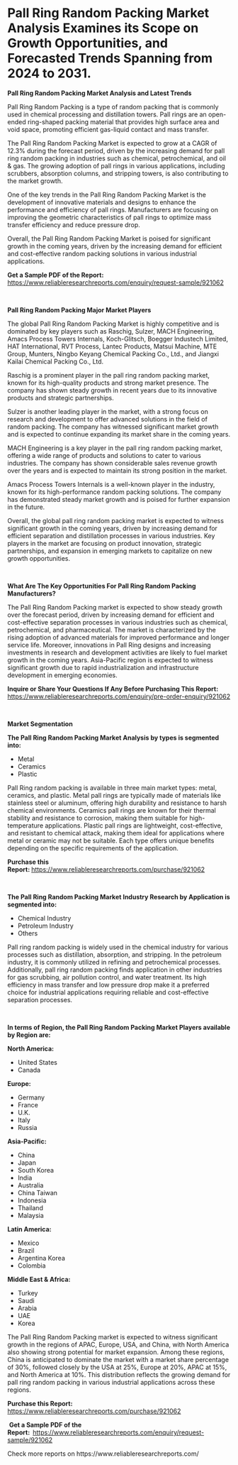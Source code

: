<p><h1>Pall Ring Random Packing Market Analysis Examines its Scope on Growth Opportunities, and Forecasted Trends Spanning from 2024 to 2031.</h1></p><p><strong>Pall Ring Random Packing Market Analysis and Latest Trends</strong></p>
<p><p>Pall Ring Random Packing is a type of random packing that is commonly used in chemical processing and distillation towers. Pall rings are an open-ended ring-shaped packing material that provides high surface area and void space, promoting efficient gas-liquid contact and mass transfer.</p><p>The Pall Ring Random Packing Market is expected to grow at a CAGR of 12.3% during the forecast period, driven by the increasing demand for pall ring random packing in industries such as chemical, petrochemical, and oil & gas. The growing adoption of pall rings in various applications, including scrubbers, absorption columns, and stripping towers, is also contributing to the market growth.</p><p>One of the key trends in the Pall Ring Random Packing Market is the development of innovative materials and designs to enhance the performance and efficiency of pall rings. Manufacturers are focusing on improving the geometric characteristics of pall rings to optimize mass transfer efficiency and reduce pressure drop.</p><p>Overall, the Pall Ring Random Packing Market is poised for significant growth in the coming years, driven by the increasing demand for efficient and cost-effective random packing solutions in various industrial applications.</p></p>
<p><strong>Get a Sample PDF of the Report:&nbsp;</strong> <a href="https://www.reliableresearchreports.com/enquiry/request-sample/921062">https://www.reliableresearchreports.com/enquiry/request-sample/921062</a></p>
<p>&nbsp;</p>
<p><strong>Pall Ring Random Packing Major Market Players</strong></p>
<p><p>The global Pall Ring Random Packing Market is highly competitive and is dominated by key players such as Raschig, Sulzer, MACH Engineering, Amacs Process Towers Internals, Koch-Glitsch, Boegger Industech Limited, HAT International, RVT Process, Lantec Products, Matsui Machine, MTE Group, Munters, Ningbo Keyang Chemical Packing Co., Ltd., and Jiangxi Kailai Chemical Packing Co., Ltd.</p><p>Raschig is a prominent player in the pall ring random packing market, known for its high-quality products and strong market presence. The company has shown steady growth in recent years due to its innovative products and strategic partnerships.</p><p>Sulzer is another leading player in the market, with a strong focus on research and development to offer advanced solutions in the field of random packing. The company has witnessed significant market growth and is expected to continue expanding its market share in the coming years.</p><p>MACH Engineering is a key player in the pall ring random packing market, offering a wide range of products and solutions to cater to various industries. The company has shown considerable sales revenue growth over the years and is expected to maintain its strong position in the market.</p><p>Amacs Process Towers Internals is a well-known player in the industry, known for its high-performance random packing solutions. The company has demonstrated steady market growth and is poised for further expansion in the future.</p><p>Overall, the global pall ring random packing market is expected to witness significant growth in the coming years, driven by increasing demand for efficient separation and distillation processes in various industries. Key players in the market are focusing on product innovation, strategic partnerships, and expansion in emerging markets to capitalize on new growth opportunities.</p></p>
<p>&nbsp;</p>
<p><strong>What Are The Key Opportunities For Pall Ring Random Packing Manufacturers?</strong></p>
<p><p>The Pall Ring Random Packing market is expected to show steady growth over the forecast period, driven by increasing demand for efficient and cost-effective separation processes in various industries such as chemical, petrochemical, and pharmaceutical. The market is characterized by the rising adoption of advanced materials for improved performance and longer service life. Moreover, innovations in Pall Ring designs and increasing investments in research and development activities are likely to fuel market growth in the coming years. Asia-Pacific region is expected to witness significant growth due to rapid industrialization and infrastructure development in emerging economies.</p></p>
<p><strong>Inquire or Share Your Questions If Any Before Purchasing This Report:</strong> <a href="https://www.reliableresearchreports.com/enquiry/pre-order-enquiry/921062">https://www.reliableresearchreports.com/enquiry/pre-order-enquiry/921062</a></p>
<p>&nbsp;</p>
<p><strong>Market Segmentation</strong></p>
<p><strong>The Pall Ring Random Packing Market Analysis by types is segmented into:</strong></p>
<p><ul><li>Metal</li><li>Ceramics</li><li>Plastic</li></ul></p>
<p><p>Pall Ring random packing is available in three main market types: metal, ceramics, and plastic. Metal pall rings are typically made of materials like stainless steel or aluminum, offering high durability and resistance to harsh chemical environments. Ceramics pall rings are known for their thermal stability and resistance to corrosion, making them suitable for high-temperature applications. Plastic pall rings are lightweight, cost-effective, and resistant to chemical attack, making them ideal for applications where metal or ceramic may not be suitable. Each type offers unique benefits depending on the specific requirements of the application.</p></p>
<p><strong>Purchase this Report:&nbsp;</strong><a href="https://www.reliableresearchreports.com/purchase/921062">https://www.reliableresearchreports.com/purchase/921062</a></p>
<p>&nbsp;</p>
<p><strong>The Pall Ring Random Packing Market Industry Research by Application is segmented into:</strong></p>
<p><ul><li>Chemical Industry</li><li>Petroleum Industry</li><li>Others</li></ul></p>
<p><p>Pall ring random packing is widely used in the chemical industry for various processes such as distillation, absorption, and stripping. In the petroleum industry, it is commonly utilized in refining and petrochemical processes. Additionally, pall ring random packing finds application in other industries for gas scrubbing, air pollution control, and water treatment. Its high efficiency in mass transfer and low pressure drop make it a preferred choice for industrial applications requiring reliable and cost-effective separation processes.</p></p>
<p>&nbsp;</p>
<p><strong>In terms of Region, the Pall Ring Random Packing Market Players available by Region are:</strong></p>
<p>
    <p> <strong> North America: </strong>
        <ul>
            <li>United States</li>
            <li>Canada</li>
        </ul>
        </p> 
    <p> <strong> Europe: </strong>
        <ul>
            <li>Germany</li>
            <li>France</li>
            <li>U.K.</li>
            <li>Italy</li>
            <li>Russia</li>
        </ul>
        </p> 
    <p> <strong> Asia-Pacific: </strong>
        <ul>
            <li>China</li>
            <li>Japan</li>
            <li>South Korea</li>
            <li>India</li>
            <li>Australia</li>
            <li>China Taiwan</li>
            <li>Indonesia</li>
            <li>Thailand</li>
            <li>Malaysia</li>
        </ul>
        </p> 
    <p> <strong> Latin America: </strong>
        <ul>
            <li>Mexico</li>
            <li>Brazil</li>
            <li>Argentina Korea</li>
            <li>Colombia</li>
        </ul>
        </p> 
    <p> <strong> Middle East & Africa: </strong>
        <ul>
            <li>Turkey</li>
            <li>Saudi</li>
            <li>Arabia</li>
            <li>UAE</li>
            <li>Korea</li>
        </ul>
    </p>
    </p>
<p><p>The Pall Ring Random Packing market is expected to witness significant growth in the regions of APAC, Europe, USA, and China, with North America also showing strong potential for market expansion. Among these regions, China is anticipated to dominate the market with a market share percentage of 30%, followed closely by the USA at 25%, Europe at 20%, APAC at 15%, and North America at 10%. This distribution reflects the growing demand for pall ring random packing in various industrial applications across these regions.</p></p>
<p><strong>Purchase this Report: </strong><a href="https://www.reliableresearchreports.com/purchase/921062">https://www.reliableresearchreports.com/purchase/921062</a></p>
<p>&nbsp;<strong>Get a Sample PDF of the Report:&nbsp;&nbsp;</strong><a href="https://www.reliableresearchreports.com/enquiry/request-sample/921062">https://www.reliableresearchreports.com/enquiry/request-sample/921062</a></p>
<p><strong></strong></p>
<p>Check more reports on https://www.reliableresearchreports.com/</p>